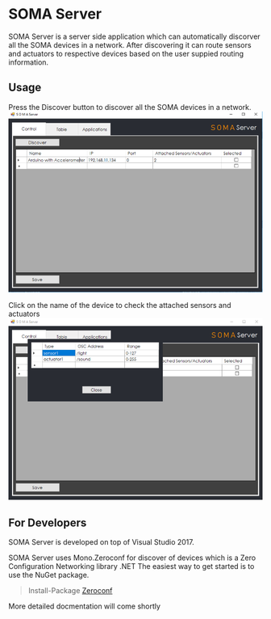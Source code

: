 # SOMA Server
SOMA Server is a server side application which can automatically discorver all the SOMA devices in a network. After discovering it can route sensors and actuators to respective devices based on the user suppied routing information.

## Usage

Press the Discover button to discover all the SOMA devices in a network.
![picture](interface1.png)

Click on the name of the device to check the attached sensors and actuators 
![picture](interface2.png)

## For Developers
SOMA Server is developed on top of Visual Studio 2017.
 
SOMA Server uses Mono.Zeroconf for discover of devices which is a Zero Configuration Networking library .NET
The easiest way to get started is to use the NuGet package.

> Install-Package [Zeroconf](http://www.nuget.org/packages/Zeroconf)


More detailed docmentation will come shortly